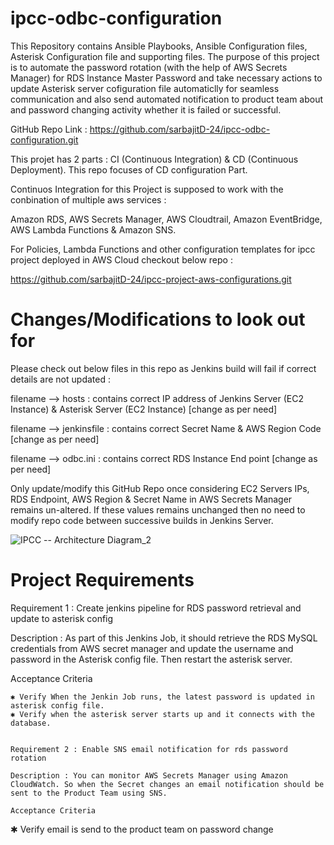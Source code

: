 ipcc-odbc-configuration
=======================

This Repository contains Ansible Playbooks, Ansible Configuration files, Asterisk Configuration file and supporting files.
The purpose of this project is to automate the password rotation (with the help of AWS Secrets Manager) for RDS Instance Master Password 
and take necessary actions to update Asterisk server cofiguration file automaticlly for seamless communication and also send automated 
notification to product team about and password changing activity whether it is failed or successful. 

GitHub Repo Link : https://github.com/sarbajitD-24/ipcc-odbc-configuration.git

This projet has 2 parts : CI (Continuous Integration) & CD (Continuous Deployment). This repo focuses of CD configuration Part.

Continuos Integration for this Project is supposed to work with the conbination of multiple aws services : 

Amazon RDS, AWS Secrets Manager, AWS Cloudtrail, Amazon EventBridge, AWS Lambda Functions & Amazon SNS.

For Policies, Lambda Functions and other configuration templates for ipcc project deployed in AWS Cloud checkout below repo : 

https://github.com/sarbajitD-24/ipcc-project-aws-configurations.git


Changes/Modifications to look out for
=====================================

Please check out below files in this repo as Jenkins build will fail if correct details are not updated :

filename --> hosts : contains correct IP address of Jenkins Server (EC2 Instance) & Asterisk Server (EC2 Instance) [change as per need]

filename --> jenkinsfile : contains correct Secret Name & AWS Region Code [change as per need]

filename --> odbc.ini : contains correct RDS Instance End point [change as per need]

Only update/modify this GitHub Repo once considering EC2 Servers IPs, RDS Endpoint, AWS Region & Secret Name in AWS Secrets Manager 
remains un-altered. If these values remains unchanged then no need to modify repo code between successive builds in Jenkins Server.

![IPCC -- Architecture Diagram_2](https://github.com/sarbajitD-24/ipcc-odbc-configuration/assets/65843678/8f031c9c-aa09-4116-a9ef-084978cc61bf)

Project Requirements
====================

Requirement 1 : Create jenkins pipeline for RDS password retrieval and update to asterisk config

Description : As part of this Jenkins Job, it should retrieve the RDS MySQL credentials from AWS secret manager and update the username and password in the Asterisk config file. Then restart the asterisk server.

Acceptance Criteria
~~~~~~~~~~~~~~~~~~~~
✱ Verify When the Jenkin Job runs, the latest password is updated in asterisk config file.
✱ Verify when the asterisk server starts up and it connects with the database.


Requirement 2 : Enable SNS email notification for rds password rotation

Description : You can monitor AWS Secrets Manager using Amazon CloudWatch. So when the Secret changes an email notification should be sent to the Product Team using SNS.

Acceptance Criteria
~~~~~~~~~~~~~~~~~~~~
✱ Verify email is send to the product team on password change

